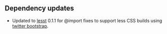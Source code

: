## Dependency updates

* Updated to [lesst](https://github.com/softprops/lesst#readme) 0.1.1 for @import fixes to support less CSS builds using [twitter bootstrap](http://getbootstrap.com/).
